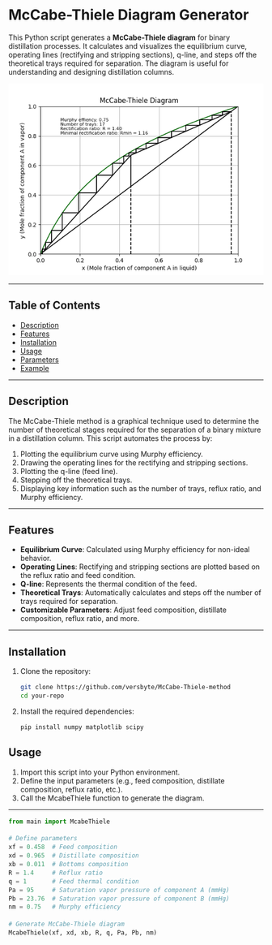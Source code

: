 # McCabe-Thiele Diagram Generator

This Python script generates a **McCabe-Thiele diagram** for binary distillation processes. It calculates and visualizes the equilibrium curve, operating lines (rectifying and stripping sections), q-line, and steps off the theoretical trays required for separation. The diagram is useful for understanding and designing distillation columns.

![McCabe-Thiele Diagram](McCabe-Thiele-Demo.png)

---

## Table of Contents
- [Description](#description)
- [Features](#features)
- [Installation](#installation)
- [Usage](#usage)
- [Parameters](#parameters)
- [Example](#example)

---

## Description
The McCabe-Thiele method is a graphical technique used to determine the number of theoretical stages required for the separation of a binary mixture in a distillation column. This script automates the process by:
1. Plotting the equilibrium curve using Murphy efficiency.
2. Drawing the operating lines for the rectifying and stripping sections.
3. Plotting the q-line (feed line).
4. Stepping off the theoretical trays.
5. Displaying key information such as the number of trays, reflux ratio, and Murphy efficiency.

---

## Features
- **Equilibrium Curve**: Calculated using Murphy efficiency for non-ideal behavior.
- **Operating Lines**: Rectifying and stripping sections are plotted based on the reflux ratio and feed condition.
- **Q-line**: Represents the thermal condition of the feed.
- **Theoretical Trays**: Automatically calculates and steps off the number of trays required for separation.
- **Customizable Parameters**: Adjust feed composition, distillate composition, reflux ratio, and more.

---

## Installation
1. Clone the repository:
   ```bash
   git clone https://github.com/versbyte/McCabe-Thiele-method
   cd your-repo

2. Install the required dependencies:
    ```bash
    pip install numpy matplotlib scipy

## Usage

1. Import this script into your Python environment.
2. Define the input parameters (e.g., feed composition, distillate composition, reflux ratio, etc.).
3. Call the McabeThiele function to generate the diagram.

---

```python
from main import McabeThiele

# Define parameters
xf = 0.458  # Feed composition
xd = 0.965  # Distillate composition
xb = 0.011  # Bottoms composition
R = 1.4     # Reflux ratio
q = 1       # Feed thermal condition
Pa = 95     # Saturation vapor pressure of component A (mmHg)
Pb = 23.76  # Saturation vapor pressure of component B (mmHg)
nm = 0.75   # Murphy efficiency

# Generate McCabe-Thiele diagram
McabeThiele(xf, xd, xb, R, q, Pa, Pb, nm)